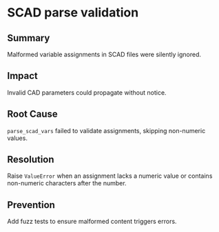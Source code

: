 # SCAD parse validation

## Summary
Malformed variable assignments in SCAD files were silently ignored.

## Impact
Invalid CAD parameters could propagate without notice.

## Root Cause
`parse_scad_vars` failed to validate assignments, skipping non-numeric values.

## Resolution
Raise `ValueError` when an assignment lacks a numeric value or contains
non-numeric characters after the number.

## Prevention
Add fuzz tests to ensure malformed content triggers errors.
